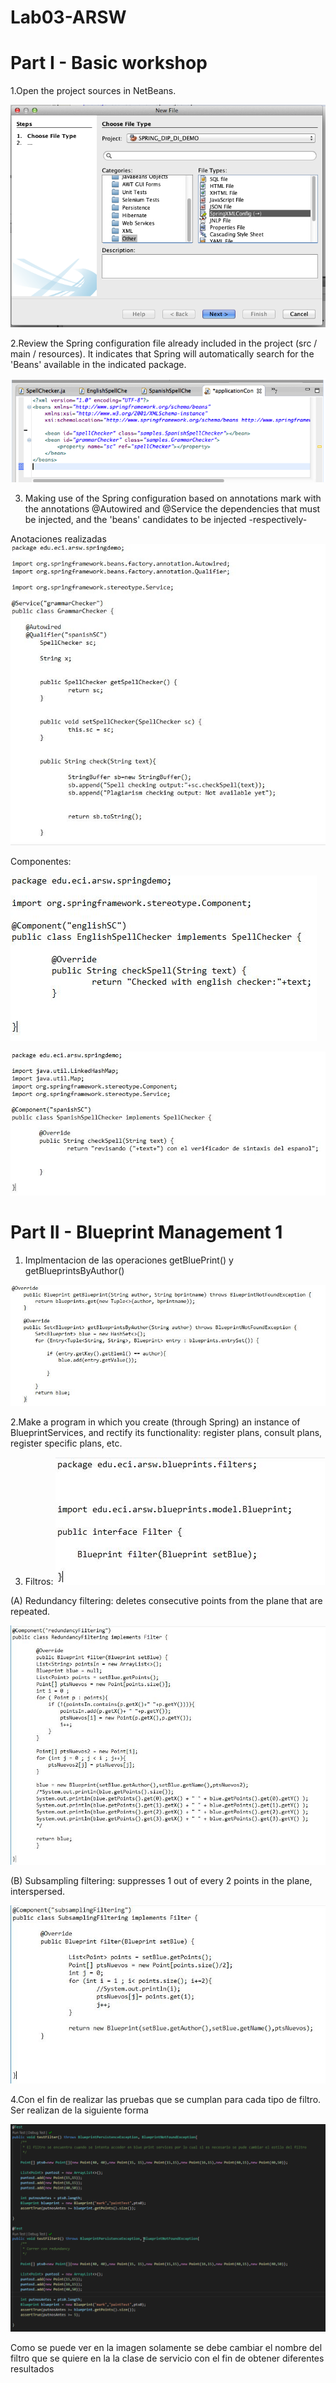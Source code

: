 # Lab03-ARSW


# Part I - Basic workshop

1.Open the project sources in NetBeans.

![](GRAMMAR-CHECKER/img/NetbeansSpringConf.png)

2.Review the Spring configuration file already included in the project (src / main / resources). It indicates that Spring will automatically search for the 'Beans' available in the indicated package.

![](GRAMMAR-CHECKER/img/BeansSpringConfig.png)

3. Making use of the Spring configuration based on annotations mark with the annotations @Autowired and @Service the dependencies that must be injected, and the 'beans' candidates to be injected -respectively-

Anotaciones realizadas
![](img/GrammarChecker.JPG)

Componentes:

![](img/EnglishSpellChecker.JPG)

![](img/SpanishChecker.JPG)

# Part II - Blueprint Management 1

1. Implmentacion de las operaciones getBluePrint() y getBlueprintsByAuthor() 

![](img/author.JPG)

2.Make a program in which you create (through Spring) an instance of BlueprintServices, and rectify its functionality: register plans, consult plans, register specific plans, etc.

3. Filtros:
![](img/interfazFiltros.JPG)

(A) Redundancy filtering: deletes consecutive points from the plane that are repeated.

![](img/RedundanceFilter.JPG)

(B) Subsampling filtering: suppresses 1 out of every 2 points in the plane, interspersed. 

![](img/SubsamplinFilter.JPG)

4.Con el fin de realizar las pruebas que se cumplan para cada tipo de filtro. Ser realizan de la siguiente forma

![](img/PruebasBluePrint.PNG)

Como se puede ver en la imagen solamente se debe cambiar el nombre del filtro que se quiere en la la clase de servicio con el fin de obtener diferentes resultados

